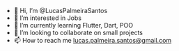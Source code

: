 - 👋 Hi, I’m @LucasPalmeiraSantos
- 👀 I’m interested in Jobs
- 🌱 I’m currently learning Flutter, Dart, POO
- 💞️ I’m looking to collaborate on small projects
- 📫 How to reach me lucas.palmeira.santos@gmail.com

<!---
LucasPalmeiraSantos/LucasPalmeiraSantos is a ✨ special ✨ repository because its `README.md` (this file) appears on your GitHub profile.
You can click the Preview link to take a look at your changes.
--->
